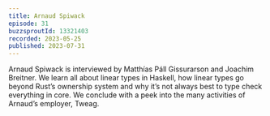 ```yaml
---
title: Arnaud Spiwack
episode: 31
buzzsproutId: 13321403
recorded: 2023-05-25
published: 2023-07-31
---
```


Arnaud Spiwack is interviewed by Matthías Páll Gissurarson and Joachim Breitner. We learn all about linear types in Haskell, how linear types go beyond Rust’s ownership system and why it’s not always best to type check everything in core. We conclude with a peek into the many activities of Arnaud’s employer, Tweag.